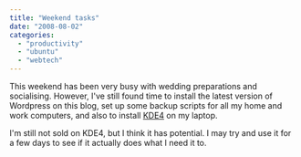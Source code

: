 ```yaml
---
title: "Weekend tasks"
date: "2008-08-02"
categories: 
  - "productivity"
  - "ubuntu"
  - "webtech"
---
```


This weekend has been very busy with wedding preparations and socialising. However, I've still found time to install the latest version of Wordpress on this blog, set up some backup scripts for all my home and work computers, and also to install [KDE4](http://www.kde.org/) on my laptop.

I'm still not sold on KDE4, but I think it has potential. I may try and use it for a few days to see if it actually does what I need it to.
